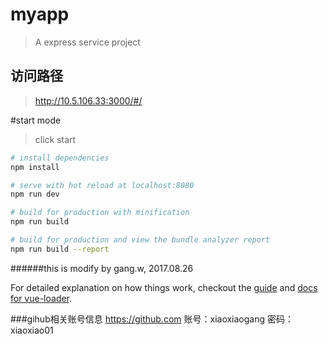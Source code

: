 # myapp

> A express service project

## 访问路径
> http://10.5.106.33:3000/#/

#start mode
> click start

``` bash
# install dependencies
npm install

# serve with hot reload at localhost:8080
npm run dev

# build for production with minification
npm run build

# build for production and view the bundle analyzer report
npm run build --report
```
######this is modify by gang.w, 2017.08.26

For detailed explanation on how things work, checkout the [guide](http://vuejs-templates.github.io/webpack/) and [docs for vue-loader](http://vuejs.github.io/vue-loader).

###gihub相关账号信息
https://github.com
账号：xiaoxiaogang
密码：xiaoxiao01

